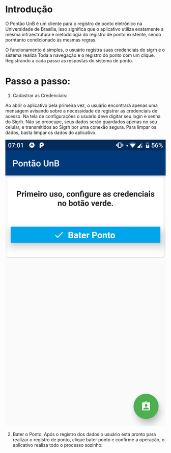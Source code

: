 # Introdução

O Pontão UnB é um cliente para o registro de ponto eletrônico na Universidade de Brasília, isso significa que o aplicativo utiliza exatamente a mesma infraestrutura e metodologia do registro de ponto existente, sendo porntanto condicionado às mesmas regras.

O funcionamento é simples, o usuário registra suas credenciais do sigrh e o sistema realiza Toda a navegação e o registro do ponto com um clique. Registrando a cada passo as respostas do sistema de ponto.

# Passo a passo:

 1. Cadastrar as Credenciais:

Ao abrir o aplicativo pela primeira vez, o usuário encontrará apenas uma menságem avisando sobre a necessidade de registrar as credenciais de acesso. Na tela de configurações o usuário deve digitar seu login e senha do Sigrh. Não se preocupe, seus dados serão guardados apenas no seu celular, e transmitidos ao Sigrh por uma conexão segura. Para limpar os dados, basta limpar os dados do aplicativo.

![Passo 1](/imagens/flutter_01.png)


2. Bater o Ponto:
Após o registro dos dados o usuário está pronto para realizar o registro de ponto, clique bater ponto e confirme a operação, o aplicativo realiza todo o processo sozinho:
